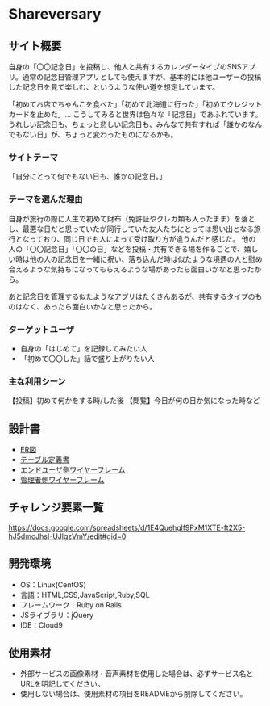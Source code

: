 # Shareversary

## サイト概要

自身の「〇〇記念日」を投稿し、他人と共有するカレンダータイプのSNSアプリ。通常の記念日管理アプリとしても使えますが、基本的には他ユーザーの投稿した記念日を見て楽しむ、というような使い道を想定しています。

「初めてお店でちゃんこを食べた」「初めて北海道に行った」「初めてクレジットカードを止めた」… こうしてみると世界は色々な「記念日」であふれています。うれしい記念日も、ちょっと悲しい記念日も、みんなで共有すれば「誰かのなんでもない日」が、ちょっと変わったものになるかも。
### サイトテーマ

「自分にとって何でもない日も、誰かの記念日。」

### テーマを選んだ理由

自身が旅行の際に人生で初めて財布（免許証やクレカ類も入ったまま）を落とし、最悪な日だと思っていたが同行していた友人たちにとっては思い出となる旅行となっており、同じ日でも人によって受け取り方が違うんだと感じた。
他の人の「〇〇記念日」「〇〇の日」などを投稿・共有できる場を作ることで、嬉しい時は他の人の記念日を一緒に祝い、落ち込んだ時は似たような境遇の人と慰め合えるような気持ちになってもらえるような場があったら面白いかなと思ったから。

あと記念日を管理する似たようなアプリはたくさんあるが、共有するタイプのものはなく、あったら面白いかなと思ったから。

### ターゲットユーザ

- 自身の「はじめて」を記録してみたい人
- 「初めて〇〇した」話で盛り上がりたい人

### 主な利用シーン

【投稿】初めて何かをする時/した後
【閲覧】今日が何の日か気になった時など


## 設計書
- [ER図](https://drive.google.com/file/d/193Q385tD8bDUOca7sad5_mnWdITxh8Cu/view?usp=sharing)
- [テーブル定義書](https://docs.google.com/spreadsheets/d/1f2lNVyXqcQfgADfrtDCo6fuE-Itf1Kc_OgUSwtZbE10/edit#gid=561761829)
- [エンドユーザ側ワイヤーフレーム](https://docs.google.com/presentation/d/1pAtYvk6KzAe4NoHFcAiSai5lM85SpeJ-9z0GzGGljbs/edit?usp=sharing)
- [管理者側ワイヤーフレーム](https://docs.google.com/presentation/d/1Vbb2hV1bOg3AX3qrw2Rp-4dEoL3anp18Eu3Cv5xCDIY/edit?usp=sharing)


## チャレンジ要素一覧
<https://docs.google.com/spreadsheets/d/1E4Quehglf9PxM1XTE-ft2X5-hJ5dmoJhsI-UJlgzVmY/edit#gid=0>

## 開発環境
- OS：Linux(CentOS)
- 言語：HTML,CSS,JavaScript,Ruby,SQL
- フレームワーク：Ruby on Rails
- JSライブラリ：jQuery
- IDE：Cloud9

## 使用素材
- 外部サービスの画像素材・音声素材を使用した場合は、必ずサービス名とURLを明記してください。
- 使用しない場合は、使用素材の項目をREADMEから削除してください。
